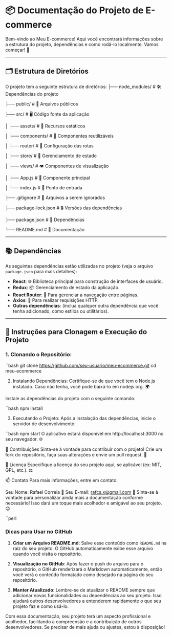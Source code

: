 # 📦 Documentação do Projeto de E-commerce

Bem-vindo ao Meu E-commerce! Aqui você encontrará informações sobre a estrutura do projeto, dependências e como rodá-lo localmente. Vamos começar! 🚀

---

## 🗂️ Estrutura de Diretórios

O projeto tem a seguinte estrutura de diretórios:
├── node_modules/           # 🛠️ Dependências do projeto

├── public/                 # 📄 Arquivos públicos

├── src/                    # 🖥️ Código fonte da aplicação

│   ├── assets/             # 📸 Recursos estáticos

│   ├── components/         # 🔧 Componentes reutilizáveis

│   ├── router/             # 📍 Configuração das rotas

│   ├── store/              # 🏬 Gerenciamento de estado

│   ├── views/              # 👁️ Componentes de visualização

│   ├── App.js              # 🌟 Componente principal

│   └── index.js            # 📍 Ponto de entrada

├── .gitignore               # 🚫 Arquivos a serem ignorados

├── package-lock.json       # 🔒 Versões das dependências

├── package.json            # 📜 Dependências

└── README.md               # 📖 Documentação

---

## 📚 Dependências

As seguintes dependências estão utilizadas no projeto (veja o arquivo `package.json` para mais detalhes):

- **React**: 🌐 Biblioteca principal para construção de interfaces de usuário.
- **Redux**: 📦 Gerenciamento de estado da aplicação.
- **React Router**: 🚀 Para gerenciar a navegação entre páginas.
- **Axios**: 🌈 Para realizar requisições HTTP.
- **Outras dependências**: (inclua qualquer outra dependência que você tenha adicionado, como estilos ou utilitários).

---

## 🚀 Instruções para Clonagem e Execução do Projeto

### 1. Clonando o Repositório:

``bash
git clone https://github.com/seu-usuario/meu-ecommerce.git
cd meu-ecommerce

2. Instalando Dependências:
Certifique-se de que você tem o Node.js instalado. Caso não tenha, você pode baixá-lo em nodejs.org. 🌍

Instale as dependências do projeto com o seguinte comando:

``bash
npm install

3. Executando o Projeto:
Após a instalação das dependências, inicie o servidor de desenvolvimento:

``bash
npm start
O aplicativo estará disponível em http://localhost:3000 no seu navegador. 🌐

🙌 Contribuições
Sinta-se à vontade para contribuir com o projeto! Crie um fork do repositório, faça suas alterações e envie um pull request. 💖

📄 Licença
Especifique a licença do seu projeto aqui, se aplicável (ex: MIT, GPL, etc.). ⚖️

📫 Contato
Para mais informações, entre em contato:

Seu Nome: Rafael Correia 👤
Seu E-mail: rafcs.x@gmail.com 📧
Sinta-se à vontade para personalizar ainda mais a documentação conforme necessário! Isso dará um toque mais acolhedor e amigável ao seu projeto. 😊

``perl
### Dicas para Usar no GitHub

1. **Criar um Arquivo README.md**: Salve esse conteúdo como `README.md` na raiz do seu projeto. O GitHub automaticamente exibe esse arquivo quando você visita o repositório.
   
2. **Visualização no GitHub**: Após fazer o push do arquivo para o repositório, o GitHub renderizará o Markdown automaticamente, então você verá o conteúdo formatado como desejado na página do seu repositório.

3. **Manter Atualizado**: Lembre-se de atualizar o README sempre que adicionar novas funcionalidades ou dependências ao seu projeto. Isso ajudará outros desenvolvedores a entenderem rapidamente o que seu projeto faz e como usá-lo.

Com essa documentação, seu projeto terá um aspecto profissional e acolhedor, facilitando a compreensão e a contribuição de outros desenvolvedores. Se precisar de mais ajuda ou ajustes, estou à disposição!





